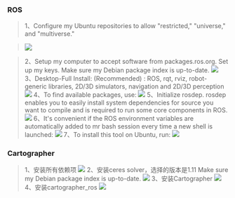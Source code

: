 
### ROS
>1、Configure my Ubuntu repositories to allow "restricted," "universe," and "multiverse."

> ![](http://i1.piimg.com/567571/e89cc05e0e6ca90e.jpg)

>2、Setup my computer to accept software from packages.ros.org.
Set up my keys.
Make sure my Debian package index is up-to-date.
> ![](http://i1.piimg.com/567571/e89cc05e0e6ca90e.jpg)
> 3、Desktop-Full Install: (Recommended) : ROS, rqt, rviz, robot-generic libraries, 2D/3D simulators, navigation and 2D/3D perception
> ![](http://i1.piimg.com/567571/6b14e9f8dc58d2e8.jpg)
>4、To find available packages, use:
>![](http://i1.piimg.com/567571/a047eaf3dedca3de.png)
>5、Initialize rosdep. rosdep enables you to easily install system dependencies for source you want to compile and is required to run some core components in ROS.
>![](http://i1.piimg.com/567571/b3b04920269ee3b2.png)
>6、It's convenient if the ROS environment variables are automatically added to mr bash session every time a new shell is launched:
>![](http://i1.piimg.com/567571/d72167aecc8cd183.png)
>7、To install this tool on Ubuntu, run:
>![](http://i1.piimg.com/567571/a332f2b3e84687e9.png)

### Cartographer
>1、安装所有依赖项
> ![](http://i1.piimg.com/567571/c0db7fa8f521494b.png)
>2、安装ceres solver，选择的版本是1.11
Make sure my Debian package index is up-to-date.
> ![](http://i1.piimg.com/567571/6a352227032fcd51.png)
> 3、安装Cartographer
> ![](http://i1.piimg.com/567571/fbcb212387f6324f.png)
>4、安装cartographer_ros
>![](http://i1.piimg.com/567571/4b8331de222e5495.png)




